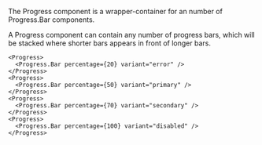The Progress component is a wrapper-container for an number of Progress.Bar components.

A Progress component can contain any number of progress bars, which will be
stacked where shorter bars appears in front of longer bars.

```
<Progress>
  <Progress.Bar percentage={20} variant="error" />
</Progress>
<Progress>
  <Progress.Bar percentage={50} variant="primary" />
</Progress>
<Progress>
  <Progress.Bar percentage={70} variant="secondary" />
</Progress>
<Progress>
  <Progress.Bar percentage={100} variant="disabled" />
</Progress>
```
